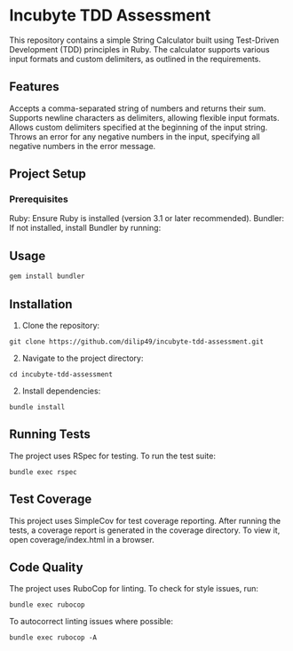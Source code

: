 # Incubyte TDD Assessment
This repository contains a simple String Calculator built using Test-Driven Development (TDD) principles in Ruby. The calculator supports various input formats and custom delimiters, as outlined in the requirements.

## Features
Accepts a comma-separated string of numbers and returns their sum.
Supports newline characters as delimiters, allowing flexible input formats.
Allows custom delimiters specified at the beginning of the input string.
Throws an error for any negative numbers in the input, specifying all negative numbers in the error message.

## Project Setup

### Prerequisites
Ruby: Ensure Ruby is installed (version 3.1 or later recommended).
Bundler: If not installed, install Bundler by running:

## Usage

```ruby
gem install bundler
```

## Installation
1. Clone the repository:

```
git clone https://github.com/dilip49/incubyte-tdd-assessment.git
```
2. Navigate to the project directory:

```
cd incubyte-tdd-assessment
```
2. Install dependencies:
```
bundle install
```

## Running Tests
The project uses RSpec for testing. To run the test suite:
```
bundle exec rspec
```

## Test Coverage
This project uses SimpleCov for test coverage reporting. After running the tests, a coverage report is generated in the coverage directory. To view it, open coverage/index.html in a browser.

## Code Quality
The project uses RuboCop for linting. To check for style issues, run:

```
bundle exec rubocop
```

To autocorrect linting issues where possible:
```
bundle exec rubocop -A
```